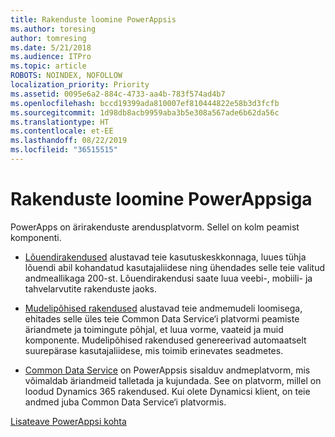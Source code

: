 ```yaml
---
title: Rakenduste loomine PowerAppsis
ms.author: toresing
author: tomresing
ms.date: 5/21/2018
ms.audience: ITPro
ms.topic: article
ROBOTS: NOINDEX, NOFOLLOW
localization_priority: Priority
ms.assetid: 0095e6a2-884c-4733-aa4b-783f574ad4b7
ms.openlocfilehash: bccd19399ada810007ef810444822e58b3d3fcfb
ms.sourcegitcommit: 1d98db8acb9959aba3b5e308a567ade6b62da56c
ms.translationtype: HT
ms.contentlocale: et-EE
ms.lasthandoff: 08/22/2019
ms.locfileid: "36515515"
---
```

# <a name="create-apps-with-powerapps"></a>Rakenduste loomine PowerAppsiga

PowerApps on ärirakenduste arendusplatvorm. Sellel on kolm peamist komponenti. 
  
- [Lõuendirakendused](https://go.microsoft.com/fwlink/?linkid=874495) alustavad teie kasutuskeskkonnaga, luues tühja lõuendi abil kohandatud kasutajaliidese ning ühendades selle teie valitud andmeallikaga 200-st. Lõuendirakendusi saate luua veebi-, mobiili- ja tahvelarvutite rakenduste jaoks. 
    
- [Mudelipõhised rakendused](https://go.microsoft.com/fwlink/?linkid=874496) alustavad teie andmemudeli loomisega, ehitades selle üles teie Common Data Service‘i platvormi peamiste äriandmete ja toimingute põhjal, et luua vorme, vaateid ja muid komponente. Mudelipõhised rakendused genereerivad automaatselt suurepärase kasutajaliidese, mis toimib erinevates seadmetes. 
    
- [Common Data Service](https://go.microsoft.com/fwlink/?linkid=874497) on PowerAppsis sisalduv andmeplatvorm, mis võimaldab äriandmeid talletada ja kujundada. See on platvorm, millel on loodud Dynamics 365 rakendused. Kui olete Dynamicsi klient, on teie andmed juba Common Data Service‘i platvormis. 
    
[Lisateave PowerAppsi kohta](https://go.microsoft.com/fwlink/?linkid=874498)
  

